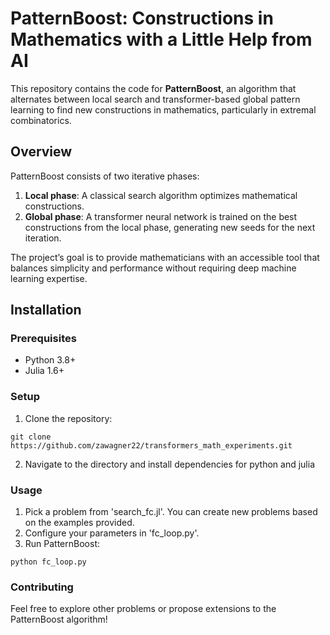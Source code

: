 # PatternBoost: Constructions in Mathematics with a Little Help from AI

This repository contains the code for **PatternBoost**, an algorithm that alternates between local search and transformer-based global pattern learning to find new constructions in mathematics, particularly in extremal combinatorics. 

## Overview
PatternBoost consists of two iterative phases:
1. **Local phase**: A classical search algorithm optimizes mathematical constructions.
2. **Global phase**: A transformer neural network is trained on the best constructions from the local phase, generating new seeds for the next iteration.

The project’s goal is to provide mathematicians with an accessible tool that balances simplicity and performance without requiring deep machine learning expertise.

## Installation

### Prerequisites
- Python 3.8+
- Julia 1.6+

### Setup
1. Clone the repository:
```
git clone https://github.com/zawagner22/transformers_math_experiments.git
```
2. Navigate to the directory and install dependencies for python and julia

### Usage
1. Pick a problem from 'search_fc.jl'. You can create new problems based on the examples provided.
2. Configure your parameters in 'fc_loop.py'.
3. Run PatternBoost:
```
python fc_loop.py
```

### Contributing
Feel free to explore other problems or propose extensions to the PatternBoost algorithm!